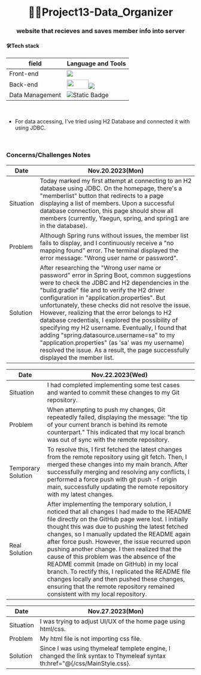 <h1 align="center">🧑‍💻Project13-Data_Organizer</h1>
<h3 align="center">website that recieves and saves member info into server</h3>

<h4>🛠️Tech stack</h4>

|field|Language and Tools|
|-----|-----|
|Front-end|<img src="https://img.shields.io/badge/-HTML5-F05032?style=for-the-badge&logo=html5&logoColor=ffffff">|
|Back-end|<img src="https://github.com/YaegunKim/YaegunKim/assets/117888155/ccd0369e-f186-48e8-82b2-e336a3184bc8" width="58" height="25"><img src="https://img.shields.io/badge/spring-green?style=for-the-badge&logo=spring">|
|Data Management|![Static Badge](https://img.shields.io/badge/mySQL-FFB22B?style=for-the-badge&logo=mysql)|

<br>

- For data accessing, I've tried using H2 Database and connected it with using JDBC.


<br>
<h3>Concerns/Challenges Notes</h3>

|Date|Nov.20.2023(Mon)|
|-----|-----|
|Situation|Today marked my first attempt at connecting to an H2 database using JDBC. On the homepage, there's a "memberlist" button that redirects to a page displaying a list of members. Upon a successful database connection, this page should show all members (currently, Yaegun, spring, and spring1 are in the database).|
|Problem|Although Spring runs without issues, the member list fails to display, and I continuously receive a "no mapping found" error. The terminal displayed the error message: "Wrong user name or password".|
|Solution|After researching the "Wrong user name or password" error in Spring Boot, common suggestions were to check the JDBC and H2 dependencies in the "build.gradle" file and to verify the H2 driver configuration in "application.properties". But unfortunately, these checks did not resolve the issue. However, realizing that the error belongs to H2 database credentials, I explored the possibility of specifying my H2 username. Eventually, I found that adding "spring.datasource.username=sa" to my "application.properties" (as 'sa' was my username) resolved the issue. As a result, the page successfully displayed the member list.|

|Date|Nov.22.2023(Wed)|
|-----|-----|
|Situation|I had completed implementing some test cases and wanted to commit these changes to my Git repository.|
|Problem|When attempting to push my changes, Git repeatedly failed, displaying the message: "the tip of your current branch is behind its remote counterpart." This indicated that my local branch was out of sync with the remote repository.|
|Temporary Solution|To resolve this, I first fetched the latest changes from the remote repository using git fetch. Then, I merged these changes into my main branch. After successfully merging and resolving any conflicts, I performed a force push with git push -f origin main, successfully updating the remote repository with my latest changes.|
|Real Solution|After implementing the temporary solution, I noticed that all changes I had made to the README file directly on the GitHub page were lost. I initially thought this was due to pushing the latest fetched changes, so I manually updated the README again after force push. However, the issue recurred upon pushing another change. I then realized that the cause of this problem was the absence of the README commit (made on GitHub) in my local branch. To rectify this, I replicated the README file changes locally and then pushed these changes, ensuring that the remote repository remained consistent with my local repository.|

|Date| Nov.27.2023(Mon)                                                                                                           |
|-----|----------------------------------------------------------------------------------------------------------------------------|
|Situation| I was trying to adjust UI/UX of the home page using html/css.                                                              |
|Problem| My html file is not importing css file.                                                                                    |
|Solution| Since I was using thymeleaf templete engine, I changed the link syntax to Thymeleaf syntax th:href="@{/css/MainStyle.css}. |

